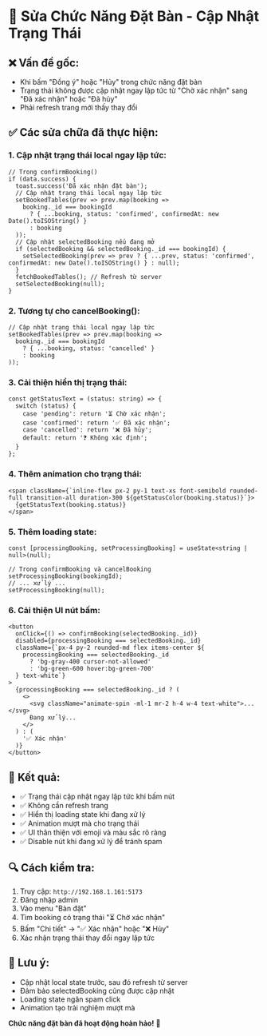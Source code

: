 # 🔧 Sửa Chức Năng Đặt Bàn - Cập Nhật Trạng Thái

## ❌ **Vấn đề gốc:**
- Khi bấm "Đồng ý" hoặc "Hủy" trong chức năng đặt bàn
- Trạng thái không được cập nhật ngay lập tức từ "Chờ xác nhận" sang "Đã xác nhận" hoặc "Đã hủy"
- Phải refresh trang mới thấy thay đổi

## ✅ **Các sửa chữa đã thực hiện:**

### **1. Cập nhật trạng thái local ngay lập tức:**
```tsx
// Trong confirmBooking()
if (data.success) {
  toast.success('Đã xác nhận đặt bàn');
  // Cập nhật trạng thái local ngay lập tức
  setBookedTables(prev => prev.map(booking => 
    booking._id === bookingId 
      ? { ...booking, status: 'confirmed', confirmedAt: new Date().toISOString() }
      : booking
  ));
  // Cập nhật selectedBooking nếu đang mở
  if (selectedBooking && selectedBooking._id === bookingId) {
    setSelectedBooking(prev => prev ? { ...prev, status: 'confirmed', confirmedAt: new Date().toISOString() } : null);
  }
  fetchBookedTables(); // Refresh từ server
  setSelectedBooking(null);
}
```

### **2. Tương tự cho cancelBooking():**
```tsx
// Cập nhật trạng thái local ngay lập tức
setBookedTables(prev => prev.map(booking => 
  booking._id === bookingId 
    ? { ...booking, status: 'cancelled' }
    : booking
));
```

### **3. Cải thiện hiển thị trạng thái:**
```tsx
const getStatusText = (status: string) => {
  switch (status) {
    case 'pending': return '⏳ Chờ xác nhận';
    case 'confirmed': return '✅ Đã xác nhận';
    case 'cancelled': return '❌ Đã hủy';
    default: return '❓ Không xác định';
  }
};
```

### **4. Thêm animation cho trạng thái:**
```tsx
<span className={`inline-flex px-2 py-1 text-xs font-semibold rounded-full transition-all duration-300 ${getStatusColor(booking.status)}`}>
  {getStatusText(booking.status)}
</span>
```

### **5. Thêm loading state:**
```tsx
const [processingBooking, setProcessingBooking] = useState<string | null>(null);

// Trong confirmBooking và cancelBooking
setProcessingBooking(bookingId);
// ... xử lý ...
setProcessingBooking(null);
```

### **6. Cải thiện UI nút bấm:**
```tsx
<button
  onClick={() => confirmBooking(selectedBooking._id)}
  disabled={processingBooking === selectedBooking._id}
  className={`px-4 py-2 rounded-md flex items-center ${
    processingBooking === selectedBooking._id
      ? 'bg-gray-400 cursor-not-allowed'
      : 'bg-green-600 hover:bg-green-700'
  } text-white`}
>
  {processingBooking === selectedBooking._id ? (
    <>
      <svg className="animate-spin -ml-1 mr-2 h-4 w-4 text-white">...</svg>
      Đang xử lý...
    </>
  ) : (
    '✅ Xác nhận'
  )}
</button>
```

## 🎯 **Kết quả:**
- ✅ Trạng thái cập nhật ngay lập tức khi bấm nút
- ✅ Không cần refresh trang
- ✅ Hiển thị loading state khi đang xử lý
- ✅ Animation mượt mà cho trạng thái
- ✅ UI thân thiện với emoji và màu sắc rõ ràng
- ✅ Disable nút khi đang xử lý để tránh spam

## 🔍 **Cách kiểm tra:**
1. Truy cập: `http://192.168.1.161:5173`
2. Đăng nhập admin
3. Vào menu "Bàn đặt"
4. Tìm booking có trạng thái "⏳ Chờ xác nhận"
5. Bấm "Chi tiết" → "✅ Xác nhận" hoặc "❌ Hủy"
6. Xác nhận trạng thái thay đổi ngay lập tức

## 📝 **Lưu ý:**
- Cập nhật local state trước, sau đó refresh từ server
- Đảm bảo selectedBooking cũng được cập nhật
- Loading state ngăn spam click
- Animation tạo trải nghiệm mượt mà

**Chức năng đặt bàn đã hoạt động hoàn hảo!** 🎉
